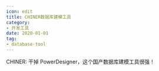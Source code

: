 ```yaml
---
icon: edit
title: CHINER数据库建模工具
category: 
- 开发工具
date: 2020-01-01
tag:
- database-tool
---
```


<!-- more -->

CHINER: 干掉 PowerDesigner，这个国产数据库建模工具很强！
